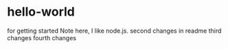 # hello-world
for getting started 
Note here, I like node.js. 
second changes in readme
third changes
fourth changes
